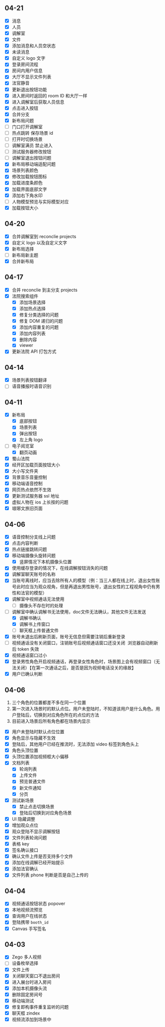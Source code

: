 ## 04-21

- [x] 消息
- [x] 人员
- [x] 调解室
- [x] 文件
- [x] 添加消息和人员空状态
- [x] 未读消息
- [x] 自定义 logo 文字
- [x] 登录房间流程
- [x] 房间内用户信息
- [x] 大厅不显示文件列表
- [x] 法官静音
- [x] 更新退出按钮功能
- [x] 进入房间时返回的 room ID 和大厅一样
- [x] 进入调解室后获取人员信息
- [x] 点击进入按钮
- [x] 合并分支
- [x] 新布局问题
- [ ] 门口打开调解室
- [ ] 热点跳转 保存场景 id
- [ ] 打开时切换场景
- [ ] 调解室满员 禁止进入
- [ ] 测试服务器修改按钮
- [ ] 调解室退出按钮问题
- [x] 新布局移动端适配问题
- [x] 场景列表颜色
- [x] 修改加载按钮图标
- [x] 加载进度条颜色
- [x] 加载界面底部文字
- [x] 添加右下角水印
- [ ] 人物模型预览与实际模型对应
- [x] 加载按钮大小

## 04-20

- [x] 合并调解室到 reconclie projects
- [x] 自定义 logo 以及自定义文字
- [x] 新布局选择
- [ ] 新布局新主题
- [x] 合并新布局

## 04-17

- [x] 合并 reconclie 到主分支 projects
- [x] 法院搜索组件
	- [x] 添加场景选择
	- [x] 添加热点选择
	- [x] 修复分类选择的问题
	- [x] 修复 DOM 递归的问题
	- [x] 添加内容重复的问题
	- [x] 添加内容列表
	- [x] 删除内容
	- [x] viewer
- [x] 更新法院 API 打包方式

## 04-14

- [x] 场景列表按钮翻译
- [ ] 语音播报时语音识别

## 04-11

- [x] 新布局
	- [x] 底部按钮
	- [x] 场景列表
	- [x] 弹出按钮
	- [x] 左上角 logo
- [ ] 电子阅览室
	- [x] 翻页动画
- [x] 蜀山法院
- [x] 经开区加载页面按钮大小
- [x] 大小写文件夹
- [x] 背景音乐音量控制
- [x] 移动端语音控制
- [x] 网页热点依然不生效
- [x] 更新测试服务器 ssl 地址
- [x] 虚拟人物在 ios 上长按的问题
- [x] 琅琊文旅旧页面

## 04-06

- [x] 语音控制分支线上问题
- [x] 点击内容判断
- [x] 热点链接跳转问题
- [x] 移动端摄像头旋转问题
	- [x] 竖屏情况下本机摄像头位置
- [x] 使用缓存登录的情况下，在线调解按钮消失的问题
- [x] 调解室聊天账号的名称
- [x] 当账号离线时，应当去除所有人的模型（例：当三人都在线上时，退出女性账号此时应当为观众视角，但是再退出男性账号，退出女性的工程视角中仍有男性和法官的模型）
- [x] 调解室中视频通话无法使用   
	- [ ] 摄像头不存在时的处理
- [ ] 调解室中确认调解书无法使用，doc文件无法确认，其他文件无法发送
	- [x] 调解书确认
	- [x] 调解书上传窗口
	- [ ] 聊天框上传普通文件
- [x] 账号未退出后刷新页面，账号无信息但需要注销后重新登录   
- [ ] 视频通话没有关闭窗口，注销账号后视频通话窗口还没关闭   浏览器自动刷新后 token 失效
- [x] 视频通话窗口过小
- [x] 登录男性角色开启视频通话，再登录女性角色时，场景图上会有视频窗口（无法关闭）【在第一次通话之后，是否是因为视频电话没关的缘故】
- [x] 用户已确认判断

## 04-06

1. 三个角色的位置都差不多在同一个位置
2. 第一次进入场景时的默认点位。用户未登陆时，不知道该用户是什么角色。用户登陆后，切换到对应角色所在的点位的方法
3. 目前进入场景后所有角色都在场景内显示

- [x] 用户未登陆时默认点位位置
- [x] 角色显示与隐藏不生效
- [x] 登陆后，其他用户已经在推流时，无法添加 video 标签到角色头上
- [x] 角色头顶位置
- [x] 头顶位置添加视频框大小偏移
- [x] 文档列表
	- [x] 轮询列表
	- [x] 上传文件
	- [x] 预览普通文件
	- [x] 新文件通知
	- [x] 分页
- [x] 测试新场景
	- [x] 禁止点击切换场景
	- [x] 登陆后切换到对应角色场景
- [x] UI 隐藏调整
- [x] 增加观众点位
- [x] 观众登陆不显示调解按钮
- [x] 文件列表轮询问题
- [x] 表格 key
- [x] 签名确认接口
- [x] 确认文件上传是否支持多个文件
- [x] 添加在线调解已经开始提示
- [x] 添加法官确认
- [x] 文件列表 phone 判断是否是自己上传的 

## 04-04

- [x] 视频通话按钮状态 popover
- [x] 本地视频流预览
- [x] 查询用户在线状态
- [x] 登陆携带 `booth_id`
- [x] Canvas 手写签名

## 04-03

- [x] Zego 多人视频
- [ ] 设备枚举选择
- [x] 文件上传
- [x] 关闭聊天窗口不退出房间
- [x] 进入展台时进入房间
- [x] 添加本机摄像头流
- [x] 删除固定房间号
- [x] 移动端测试
- [x] 修复即构事件重复监听的问题
- [x] 聊天框 zindex
- [x] 视频流添加到场景中